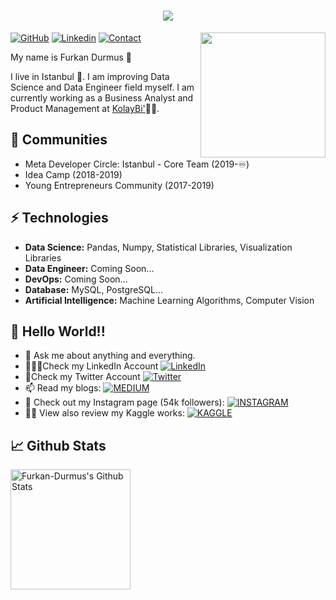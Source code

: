 <h1 align="center">
  <a href="https://git.io/typing-svg">
    <img src="https://readme-typing-svg.herokuapp.com/?lines=Hello!+👋;I+am+İrem+KÖMÜRCÜ&center=true&size=25">
  </a>
</h1>
<img align="right" src="https://github.com/rajput2107/rajput2107/blob/master/Assets/Developer.gif" width='200'/>

[![GitHub](https://img.shields.io/badge/SUPPORT%20AT-GITHUB-blue?style=for-the-badge&logo=github)](https://github.com/furkandrms) [![Linkedin](https://img.shields.io/badge/MY%20PROFILE-Linkedin-blue?style=for-the-badge&logo=github)](https://www.linkedin.com/in/muhammed-furkan-gulsen/) 
 [![Contact](https://img.shields.io/badge/CONTACT-GMAIL-yellow?style=for-the-badge&logo=gmail&logoColor=white)](mailto:furkandr.durmus@gmail.com)
 
My name is Furkan Durmus 🧔

I live in Istanbul 🏫. I am improving Data Science and Data Engineer field myself. I am currently working as a Business Analyst and Product Management at <a href=https://www.kolaybi.com/>KolayBi'</a>👨‍💻. 

## 👯 Communities
- Meta Developer Circle: Istanbul - Core Team (2019-♾)
- Idea Camp (2018-2019)
- Young Entrepreneurs Community (2017-2019)


## ⚡ Technologies
- **Data Science:** Pandas, Numpy, Statistical Libraries, Visualization Libraries 
- **Data Engineer:** Coming Soon...
- **DevOps:**  Coming Soon...
- **Database:** MySQL, PostgreSQL...
- **Artificial Intelligence:** Machine Learning Algorithms, Computer Vision

## 🤔 Hello World!! 
- 💬 Ask me about anything and everything.
- 👨🏼‍💻Check my LinkedIn Account [![LinkedIn](https://img.shields.io/badge/FOLLOW%20ME-TWITTER-informational?style=flat-square&logo=Twitter&logoColor=white)](https://www.linkedin.com/in/furkandurmus/)
- 🐥Check my Twitter Account [![Twitter](https://img.shields.io/badge/FOLLOW%20ME-TWITTER-informational?style=flat-square&logo=Twitter&logoColor=white)](https://twitter.com/Cosmogryal0)
- 📫 Read my blogs: [![MEDIUM](https://img.shields.io/badge/FOLLOW%20ME-MEDIUM-orange?style=flat-square&logo=medium&logoColor=white)](https://medium.com/@Furkandurmus)
- 🎯 Check out my Instagram page (54k followers): [![INSTAGRAM](https://img.shields.io/badge/FOLLOW%20ME-INSTAGRAM-blueviolet?style=flat-square&logo=Instagram&logoColor=white)](https://www.instagram.com/_furkandurmus/)
- 💁‍♂️ View also review my Kaggle works: [![KAGGLE](https://img.shields.io/badge/FOLLOW%20ME-KAGGLE-yellow?style=flat-square&logo=Kaggle&logoColor=white)](https://www.kaggle.com/furkandurmus0)


## 📈 Github Stats

<a href="https://github.com/furkandrms/Furkan-Durmus">
 <img alt="Furkan-Durmus's Github Stats" src="https://github-readme-stats.vercel.app/api/?username=furkandrms&show_icons=true&count_private=true&theme=react&hide_border=true&bg_color=1F222E&title_color=F85D7F&icon_color=F8D866" height="192px"/>
</a>
